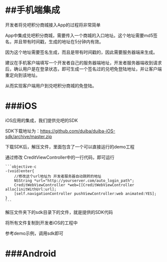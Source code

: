 ##手机端集成
=======

开发者将兑吧积分商城接入App的过程将非常简单

App中集成兑吧积分商城，需要传入一个商城的入口地址。这个地址需要md5签名，并且带有时间戳，生成的地址在5分钟内有效。

因为这个地址需要签名生成，而且是带有时间戳的，因此需要服务器端来生成。

建议在手机客户端填写一个开发者自己的服务器端地址，开发者服务器端收到请求后，确认用户是在登录状态，即可生成一个签名过的兑吧免登陆地址，并让客户端重定向到该地址。

从而实现客户端用户到兑吧积分商城的免登陆。

###iOS
=======

iOS应用的集成，我们提供兑吧的SDK

SDK下载地址为：https://github.com/duiba/duiba-iOS-sdk/archive/master.zip

下载SDK后，解压文件，里面包含了一个可以直接运行的demo工程

通过修改 CreditViewController中的一行代码，即可运行

	```objective-c
	-(void)enter{
	    //修改这个url地址为 开发者服务器自动跳转的地址
	    NSString *url="http://yourserver.com/auto_login_path";
	    CreditWebViewController *web=[[CreditWebViewController 	alloc]initWithUrl:url];
	    [self.navigationController pushViewController:web animated:YES];
	}
	```
	
解压文件夹下的sdk目录下的文件，就是提供的SDK代码

将所有文件复制到开发者iOS的工程中

参考demo示例，调用sdk即可


###Android
=======




